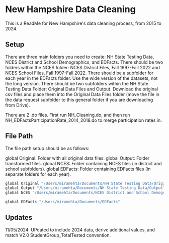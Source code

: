 
# New Hampshire Data Cleaning

This is a ReadMe for New Hampshire's data cleaning process, from 2015 to 2024.

## Setup

There are three main folders you need to create: NH State Testing Data, NCES District and School Demographics, and EDFacts.
There should be two folders within the NCES folder:
NCES District Files, Fall 1997-Fall 2022 and NCES School Files, Fall 1997-Fall 2022.
There should be a subfolder for each year in the EDFacts folder.  Use the wide version of the datasets, not the long version.
There should be two subfolders within the NH State Testing Data Folder: Original Data Files and Output.
Download the original csv files and place them into the Original Data Files folder (move the file in the data request subfolder to this general folder if you are downloading from Drive).

There are 2 .do files.  First run NH_Cleaning.do, and then run NH_EDFactsParticipationRate_2014_2018.do to merge participation rates in.
    
## File Path

The file path setup should be as follows: 

global Original: Folder with all original data files.
global Output: Folder transformed files.
global NCES: Folder containing NCES files (in district and school subfolders).
global EDFacts: Folder containing EDFacts files (in separate folders for each year).

```bash
global Original "/Users/miramehta/Documents/NH State Testing Data/Original Data Files"
global Output "/Users/miramehta/Documents/NH State Testing Data/Output"
global NCES "/Users/miramehta/Documents/NCES District and School Demographics"

global EDFacts "/Users/miramehta/Documents/EDFacts"

```
## Updates

11/05/2024: UPdated to include 2024 data, derive additional values, and match V2.0 StudentGroup_TotalTested convention.